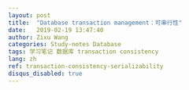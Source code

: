 ```yaml
---
layout: post
title:  "Database transaction management：可串行性"
date:   2019-02-19 13:47:40
author: Zixu Wang
categories: Study-notes Database
tags: 学习笔记 数据库 transaction consistency
lang: zh
ref: transaction-consistency-serializability
disqus_disabled: true
---
```

